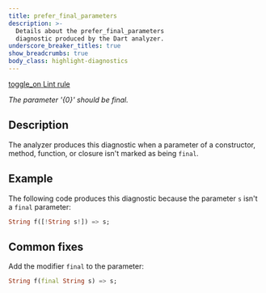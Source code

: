 ```yaml
---
title: prefer_final_parameters
description: >-
  Details about the prefer_final_parameters
  diagnostic produced by the Dart analyzer.
underscore_breaker_titles: true
show_breadcrumbs: true
body_class: highlight-diagnostics
---
```


<div class="tags">
  <a class="tag-label"
      href="/tools/linter-rules/prefer_final_parameters"
      title="Learn about the lint rule that enables this diagnostic."
      aria-label="Learn about the lint rule that enables this diagnostic."
      target="_blank">
    <span class="material-symbols" aria-hidden="true">toggle_on</span>
    <span>Lint rule</span>
  </a>
</div>

_The parameter '{0}' should be final._

## Description

The analyzer produces this diagnostic when a parameter of a constructor,
method, function, or closure isn't marked as being `final`.

## Example

The following code produces this diagnostic because the parameter `s`
isn't a `final` parameter:

```dart
String f([!String s!]) => s;
```

## Common fixes

Add the modifier `final` to the parameter:

```dart
String f(final String s) => s;
```
